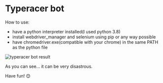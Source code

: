 # Typeracer bot
How to use:
* have a python interpreter installed(I used python 3.8)
* install webdriver_manager and selenium using pip or any way possible
* have chromedriver.exe(compatible with your chrome) in the same PATH as the python file

![typeracer bot result](https://user-images.githubusercontent.com/55909985/117446117-3c16a800-af59-11eb-9b02-08431e587e77.PNG)

As you can see... it can be very disastrous.

Have fun! 😊
